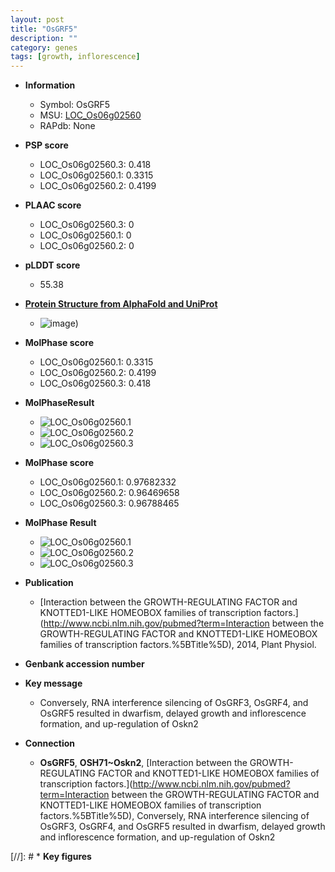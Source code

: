 ```yaml
---
layout: post
title: "OsGRF5"
description: ""
category: genes
tags: [growth, inflorescence]
---
```


* **Information**  
    + Symbol: OsGRF5  
    + MSU: [LOC_Os06g02560](http://rice.plantbiology.msu.edu/cgi-bin/ORF_infopage.cgi?orf=LOC_Os06g02560)  
    + RAPdb: None  

* **PSP score**  
    + LOC_Os06g02560.3: 0.418 
    + LOC_Os06g02560.1: 0.3315 
    + LOC_Os06g02560.2: 0.4199 

* **PLAAC score**  
    + LOC_Os06g02560.3: 0 
    + LOC_Os06g02560.1: 0 
    + LOC_Os06g02560.2: 0 

* **pLDDT score**
    + 55.38

* **[Protein Structure from AlphaFold and UniProt](https://www.uniprot.org/uniprotkb/Q6AWY4/entry#structure)**
    + ![image](https://ricepsp.github.io/images/Q6/AF-Q6AWY4-F1.png))

* **MolPhase score**
    + LOC_Os06g02560.1: 0.3315
    + LOC_Os06g02560.2: 0.4199
    + LOC_Os06g02560.3: 0.418

* **MolPhaseResult**
    + ![LOC_Os06g02560.1](https://ricepsp.github.io/pictures/LOC_Os06g/LOC_Os06g02560.1.png)
    + ![LOC_Os06g02560.2](https://ricepsp.github.io/pictures/LOC_Os06g/LOC_Os06g02560.2.png)
    + ![LOC_Os06g02560.3](https://ricepsp.github.io/pictures/LOC_Os06g/LOC_Os06g02560.3.png)

* **MolPhase score**
    + LOC_Os06g02560.1: 0.97682332
    + LOC_Os06g02560.2: 0.96469658
    + LOC_Os06g02560.3: 0.96788465

* **MolPhase Result**
    + ![LOC_Os06g02560.1](https://304243504.github.io/Pictures/LOC_Os06g/LOC_Os06g02560.1.png)
    + ![LOC_Os06g02560.2](https://304243504.github.io/Pictures/LOC_Os06g/LOC_Os06g02560.2.png)
    + ![LOC_Os06g02560.3](https://304243504.github.io/Pictures/LOC_Os06g/LOC_Os06g02560.3.png)

* **Publication**  
    + [Interaction between the GROWTH-REGULATING FACTOR and KNOTTED1-LIKE HOMEOBOX families of transcription factors.](http://www.ncbi.nlm.nih.gov/pubmed?term=Interaction between the GROWTH-REGULATING FACTOR and KNOTTED1-LIKE HOMEOBOX families of transcription factors.%5BTitle%5D), 2014, Plant Physiol.

* **Genbank accession number**  

* **Key message**  
    + Conversely, RNA interference silencing of OsGRF3, OsGRF4, and OsGRF5 resulted in dwarfism, delayed growth and inflorescence formation, and up-regulation of Oskn2

* **Connection**  
    + __OsGRF5__, __OSH71~Oskn2__, [Interaction between the GROWTH-REGULATING FACTOR and KNOTTED1-LIKE HOMEOBOX families of transcription factors.](http://www.ncbi.nlm.nih.gov/pubmed?term=Interaction between the GROWTH-REGULATING FACTOR and KNOTTED1-LIKE HOMEOBOX families of transcription factors.%5BTitle%5D), Conversely, RNA interference silencing of OsGRF3, OsGRF4, and OsGRF5 resulted in dwarfism, delayed growth and inflorescence formation, and up-regulation of Oskn2

[//]: # * **Key figures**  


